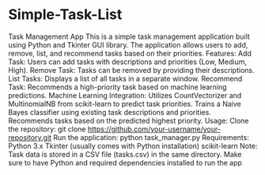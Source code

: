 # Simple-Task-List
 Task Management App This is a simple task management application built using Python and Tkinter GUI library. The application allows users to add, remove, list, and recommend tasks based on their priorities.  Features: Add Task: Users can add tasks with descriptions and priorities (Low, Medium, High). Remove Task: Tasks can be removed by providing their descriptions. List Tasks: Displays a list of all tasks in a separate window. Recommend Task: Recommends a high-priority task based on machine learning predictions. Machine Learning Integration: Utilizes CountVectorizer and MultinomialNB from scikit-learn to predict task priorities. Trains a Naive Bayes classifier using existing task descriptions and priorities. Recommends tasks based on the predicted highest priority. Usage: Clone the repository: git clone https://github.com/your-username/your-repository.git Run the application: python task_manager.py Requirements: Python 3.x Tkinter (usually comes with Python installation) scikit-learn Note: Task data is stored in a CSV file (tasks.csv) in the same directory. Make sure to have Python and required dependencies installed to run the app
